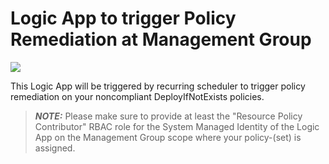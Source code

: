 # Logic App to trigger Policy Remediation at Management Group

<a href="https://portal.azure.com/#create/Microsoft.Template/uri/https%3A%2F%2Fraw.githubusercontent.com%2Fdimilider%2FAzure%2Fmaster%2FLogicApps%2FTriggerPolicyRemediation%2Fdeploy.json" target="_blank">
  <img src="https://aka.ms/deploytoazurebutton"/>
</a>

This Logic App will be triggered by recurring scheduler to trigger policy remediation on your noncompliant DeployIfNotExists policies. 

> **_NOTE:_**  Please make sure to provide at least the "Resource Policy Contributor" RBAC role for the System Managed Identity of the Logic App on the Management Group scope where your policy-(set) is assigned. 